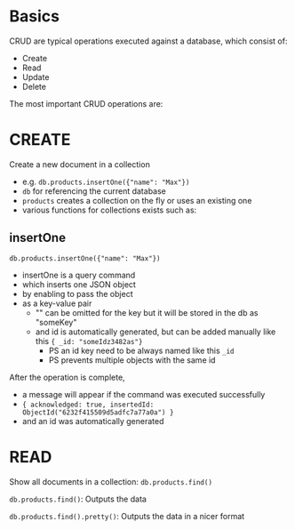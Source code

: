 # Basics

CRUD are typical operations executed against a database, which consist of:

- Create
- Read
- Update
- Delete

The most important CRUD operations are:

# CREATE

Create a new document in a collection

- e.g. `db.products.insertOne({"name": "Max"})`
- `db` for referencing the current database
- `products` creates a collection on the fly or uses an existing one
- various functions for collections exists such as:

## insertOne

`db.products.insertOne({"name": "Max"})`

- insertOne is a query command
- which inserts one JSON object
- by enabling to pass the object
- as a key-value pair
  - "" can be omitted for the key but it will be stored in the db as "someKey"
  - and id is automatically generated, but can be added manually like this `{ _id: "someIdz3482as"}`
    - PS an id key need to be always named like this `_id`
    - PS prevents multiple objects with the same id

After the operation is complete,

- a message will appear if the command was executed successfully
- `{ acknowledged: true, insertedId: ObjectId("6232f415509d5adfc7a77a0a") }`
- and an id was automatically generated

# READ

Show all documents in a collection: `db.products.find()`

`db.products.find()`: Outputs the data

`db.products.find().pretty()`: Outputs the data in a nicer format

